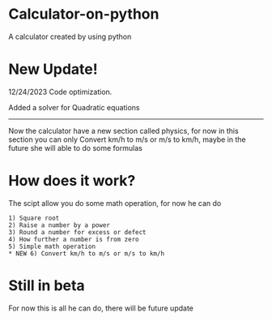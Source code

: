 # Calculator-on-python
A calculator created by using python
# New Update!
12/24/2023
Code optimization.

Added a solver for Quadratic equations

-----------------------------------------------------------------------------------------------------------------------
Now the calculator have a new section called physics, for now in this section you can only Convert km/h to m/s or m/s to km/h,
maybe in the future she will able to do some formulas
# How does it work?
The scipt allow you do some math operation, for now he can do
```
1) Square root
2) Raise a number by a power
3) Round a number for excess or defect
4) How further a number is from zero
5) Simple math operation
* NEW 6) Convert km/h to m/s or m/s to km/h
```
# Still in beta
For now this is all he can do, there will be future update 
